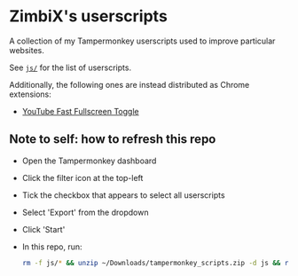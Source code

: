 # ZimbiX's userscripts

A collection of my Tampermonkey userscripts used to improve particular websites.

See [`js/`](js/) for the list of userscripts.

Additionally, the following ones are instead distributed as Chrome extensions:

- [YouTube Fast Fullscreen Toggle](https://github.com/ZimbiX/youtube-fast-fullscreen-toggle)

## Note to self: how to refresh this repo

- Open the Tampermonkey dashboard
- Click the filter icon at the top-left
- Tick the checkbox that appears to select all userscripts
- Select 'Export' from the dropdown
- Click 'Start'
- In this repo, run:

    ```bash
    rm -f js/* && unzip ~/Downloads/tampermonkey_scripts.zip -d js && rm -f ~/Downloads/tampermonkey_scripts.zip js/*.json
    ```
